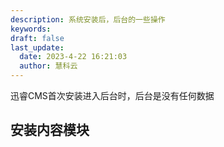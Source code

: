 ```yaml
---
description: 系统安装后，后台的一些操作
keywords:
draft: false
last_update:
  date: 2023-4-22 16:21:03
  author: 慧科云
---
```


迅睿CMS首次安装进入后台时，后台是没有任何数据

## 安装内容模块

